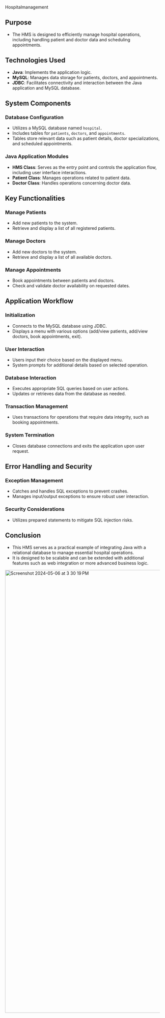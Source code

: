 Hospitalmanagement
## Purpose
- The HMS is designed to efficiently manage hospital operations, including handling patient and doctor data and scheduling appointments.

## Technologies Used
- **Java**: Implements the application logic.
- **MySQL**: Manages data storage for patients, doctors, and appointments.
- **JDBC**: Facilitates connectivity and interaction between the Java application and MySQL database.

## System Components

### Database Configuration
- Utilizes a MySQL database named `hospital`.
- Includes tables for `patients`, `doctors`, and `appointments`.
- Tables store relevant data such as patient details, doctor specializations, and scheduled appointments.

### Java Application Modules
- **HMS Class**: Serves as the entry point and controls the application flow, including user interface interactions.
- **Patient Class**: Manages operations related to patient data.
- **Doctor Class**: Handles operations concerning doctor data.

## Key Functionalities

### Manage Patients
- Add new patients to the system.
- Retrieve and display a list of all registered patients.

### Manage Doctors
- Add new doctors to the system.
- Retrieve and display a list of all available doctors.

### Manage Appointments
- Book appointments between patients and doctors.
- Check and validate doctor availability on requested dates.

## Application Workflow

### Initialization
- Connects to the MySQL database using JDBC.
- Displays a menu with various options (add/view patients, add/view doctors, book appointments, exit).

### User Interaction
- Users input their choice based on the displayed menu.
- System prompts for additional details based on selected operation.

### Database Interaction
- Executes appropriate SQL queries based on user actions.
- Updates or retrieves data from the database as needed.

### Transaction Management
- Uses transactions for operations that require data integrity, such as booking appointments.

### System Termination
- Closes database connections and exits the application upon user request.

## Error Handling and Security

### Exception Management
- Catches and handles SQL exceptions to prevent crashes.
- Manages input/output exceptions to ensure robust user interaction.

### Security Considerations
- Utilizes prepared statements to mitigate SQL injection risks.

## Conclusion
- This HMS serves as a practical example of integrating Java with a relational database to manage essential hospital operations.
- It is designed to be scalable and can be extended with additional features such as web integration or more advanced business logic.

<img width="1440" alt="Screenshot 2024-05-06 at 3 30 19 PM" src="https://github.com/chintalapudipiyush/hospiatalmanagement-java/assets/146371407/564bea03-99e0-426d-88d1-42e200fc6f13">
